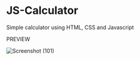 # JS-Calculator
Simple calculator using HTML, CSS and Javascript

PREVIEW

![Screenshot (101)](https://user-images.githubusercontent.com/17312616/64206159-4b596e80-ceb7-11e9-89ca-80c596a52fa3.png)
